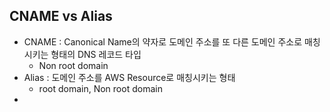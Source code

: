 ## CNAME vs Alias

+ CNAME : Canonical Name의 약자로 도메인 주소를 또 다른 도메인 주소로 매칭시키는 형태의 DNS 레코드 타입
  + Non root domain
+ Alias : 도메인 주소를 AWS Resource로 매칭시키는 형태
  + root domain, Non root domain
+ 

